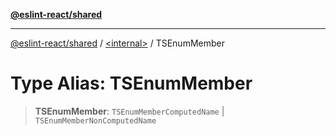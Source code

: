 [**@eslint-react/shared**](../../README.md)

***

[@eslint-react/shared](../../README.md) / [\<internal\>](../README.md) / TSEnumMember

# Type Alias: TSEnumMember

> **TSEnumMember**: `TSEnumMemberComputedName` \| `TSEnumMemberNonComputedName`
